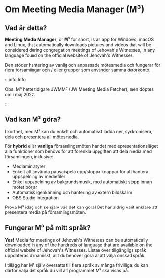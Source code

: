 # Om Meeting Media Manager (M³)

## Vad är detta?

**Meeting Media Manager**, or **M³** for short, is an app for Windows, macOS and Linux, that automatically downloads pictures and videos that will be considered during congregation meetings of Jehovah's Witnesses, in any language found on the official website of Jehovah's Witnesses.

Den stöder hantering av vanlig och anpassade mötesmedia och fungerar för flera församlingar och / eller grupper som använder samma datorkonto.

:::info Info

Obs: M³ hette tidigare JWMMF (JW Meeting Media Fetcher), men döptes om i maj 2022.

:::

## Vad kan M³ göra?

I korthet, med M³ kan du enkelt och automatiskt ladda ner, synkronisera, dela och presentera all mötesmedia.

För **hybrid** eller **vanliga** församlingsmöten har det mediepresentationsläget alla funktioner som behövs för att förenkla uppgiften att dela media med församlingen, inklusive:

- Mediaminiatyrer
- Enkelt att använda pausa/spela upp/stoppa knappar för att hantera uppspelning av mediefiler
- Enkel uppspelning av bakgrundsmusik, med automatiskt stopp innan mötet börjar
- Automatisk igenkänning och hantering av extern bildskärm
- OBS Studio integration

<!-- As for fully **remote** congregation Zoom meetings, the inbuilt MP4 conversion feature in M³ enables you to share media files of all types easily, using Zoom's native MP4 sharing feature. -->

Prova M³ idag och se själv vad det kan göra! Det har aldrig varit enklare att presentera media på församlingsmöten.

## Fungerar M³ på mitt språk?

**Yes!** Media for meetings of Jehovah's Witnesses can be automatically downloaded in any of the hundreds of language that are available on the official website of Jehovah's Witnesses. Listan över tillgängliga språk uppdateras dynamiskt, allt du behöver göra är att välja önskad språk.

I tillägg har M³ själv översatts till flera språk av många frivilliga; du kan därför välja det språk du vill att programmet M³ ska visas på.
